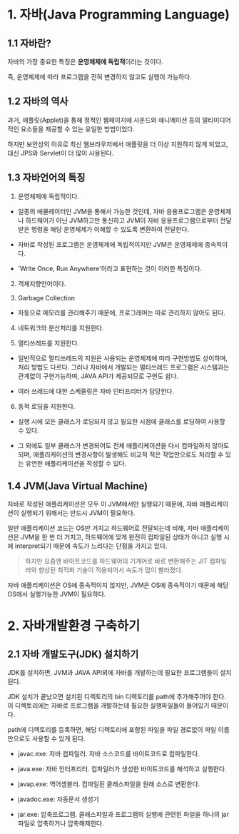 # 1. 자바(Java Programming Language)

## 1.1 자바란?
자바의 가장 중요한 특징은 **운영체제에 독립적**이라는 것이다.

즉, 운영체제에 따라 프로그램을 전혀 변경하지 않고도 실행이 가능하다.

## 1.2 자바의 역사
과거, 애플릿(Applet)을 통해 정적인 웹페이지에 사운드와 애니메이션 등의 멀티미디어적인 요소들을 제공할 수 있는 유일한 방법이었다.

하지만 보안상의 이유로 최신 웹브라우저에서 애플릿을 더 이상 지원하지 않게 되었고, 대신 JPS와 Servlet이 더 많이 사용된다.

## 1.3 자바언어의 특징
1. 운영체제에 독립적이다.
  - 일종의 에뮬레이터인 JVM을 통해서 가능한 것인데, 자바 응용프로그램은 운영체제나 하드웨어가 아닌 JVM하고만 통신하고 JVM이 자바 응용프로그램으로부터 전달받은 명령을 해당 운영체제가 이해할 수 있도록 변환하여 전달한다.

  - 자바로 작성된 프로그램은 운영체제에 독립적이지만 JVM은 운영체제에 종속적이다.

  - 'Write Once, Run Anywhere'이라고 표현하는 것이 이러한 특징이다.

2. 객체지향언어이다.

3. Garbage Collection
  - 자동으로 메모리를 관리해주기 때문에, 프로그래머는 따로 관리하지 않아도 된다.

4. 네트워크와 분산처리를 지원한다.

5. 멀티쓰레드를 지원한다.
  - 일반적으로 멀티쓰레드의 지원은 사용되는 운영체제에 따라 구현방법도 상이하며, 처리 방법도 다르다. 그러나 자바에서 개발되는 멀티쓰레드 프로그램은 시스템과는 관계없이 구현가능하며, JAVA API가 제공되므로 구현도 쉽다.

  - 여러 쓰레드에 대한 스케줄링은 자바 인터프리터가 담당한다.

6. 동적 로딩을 지원한다.
  - 실행 시에 모든 클래스가 로딩되지 않고 필요한 시점에 클래스를 로딩하여 사용할 수 있다.

  - 그 외에도 일부 클래스가 변경되어도 전체 애플리케이션을 다시 컴파일하지 않아도 되며, 애플리케이션의 변경사항이 발생해도 비교적 적은 작업만으로도 처리할 수 있는 유연한 애플리케이션을 작성할 수 있다.

## 1.4 JVM(Java Virtual Machine)

자바로 작성된 애플리케이션은 모두 이 JVM에서만 실행되기 때문에, 자바 애플리케이션이 실행되기 위해서는 반드시 JVM이 필요하다.

일반 애플리케이션 코드는 OS만 거치고 하드웨어로 전달되는데 비해, 자바 애플리케이션은 JVM을 한 번 더 거치고, 하드웨어에 맞게 완전히 컴파일된 상태가 아니고 실행 시에 interpret되기 때문에 속도가 느리다는 단점을 가지고 있다.

> 하지만 요즘엔 바이트코드를 하드웨어의 기계어로 바로 변환해주는 JIT 컴파일러와 향상된 최적화 기술이 적용되어서 속도가 많이 빨라졌다.

자바 애플리케이션은 OS에 종속적이지 않지만, JVM은 OS에 종속적이기 때문에 해당 OS에서 실행가능한 JVM이 필요하다.

# 2. 자바개발환경 구축하기

## 2.1 자바 개발도구(JDK) 설치하기

JDK를 설치하면, JVM과 JAVA API외에 자바를 개발하는데 필요한 프로그램들이 설치된다.

JDK 설치가 끝났으면 설치된 디렉토리의 bin 디렉토리를 path에 추가해주어야 한다.
이 디렉토리에는 자바로 프로그램을 개발하는데 필요한 실행파일들이 들어있기 때문이다.

path에 디렉토리를 등록하면, 해당 디렉토리에 포함된 파일을 파일 경로없이 파일 이름만으로도 사용할 수 있게 된다.

- javac.exe: 자바 컴파일러. 자바 소스코드를 바이트코드로 컴파일한다.
- java.exe: 자바 인터프리터. 컴파일러가 생성한 바이트코드를 해석하고 실행한다.
- javap.exe: 역어셈블러. 컴파일된 클래스파일을 원래 소스로 변환한다.

- javadoc.exe: 자동문서 생성기
- jar.exe: 압축프로그램. 클래스파일과 프로그램의 실행에 관련된 파일을 하나의 jar파일로 압축하거나 압축해제한다.